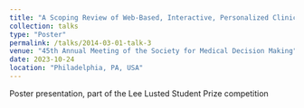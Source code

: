 ```yaml
---
title: "A Scoping Review of Web-Based, Interactive, Personalized Clinical Decision Tools Designed to Support Breast Cancer Treatment and Survivorship Care"
collection: talks
type: "Poster"
permalink: /talks/2014-03-01-talk-3
venue: "45th Annual Meeting of the Society for Medical Decision Making"
date: 2023-10-24
location: "Philadelphia, PA, USA"
---
```


Poster presentation, part of the Lee Lusted Student Prize competition
